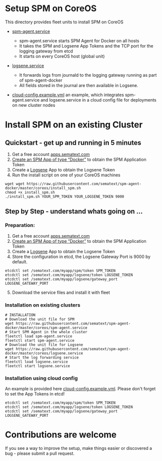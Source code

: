 # Setup SPM on CoreOS

This directory provides fleet units to install SPM on CoreOS
- [spm-agent.service](https://github.com/sematext/spm-agent-docker/blob/master/coreos/spm-agent.service)

	- spm-agent.service starts SPM Agent for Docker on all hosts 
	- It takes the SPM and Logsene App Tokens and the TCP port for the logging gateway from etcd
	- It starts on every CoreOS host (global unit)
	
- [logsene.service](https://github.com/sematext/spm-agent-docker/blob/master/coreos/spm-agent.service)

	- It forwards logs from journald to the logging gateway running as part of spm-agent-docker 
	- All fields stored in the journal are then available in Logsene.
- [cloud-config.example.yml](https://github.com/sematext/spm-agent-docker/blob/master/coreos/cloud-config.example.yml) an example, which integrates spm-agent.service and logsene.service in a cloud config file for deployments on new cluster nodes

# Install SPM on an existing Cluster

## Quickstart - get up and running in 5 minutes

1. Get a free account [apps.sematext.com](https://apps.sematext.com/users-web/register.do)  
2. [Create an SPM App of type “Docker”](https://apps.sematext.com/spm-reports/registerApplication.do) to obtain the SPM Application Token
3. Create a [Logsene](http://www.sematext.com/logsene/) App to obtain the Logsene Token
3. Run the install script on one of your CoreOS machines

```
wget wget https://raw.githubusercontent.com/sematext/spm-agent-docker/master/coreos/install_spm.sh
chmod +x install_spm.sh
./install_spm.sh YOUR_SPM_TOKEN YOUR_LOGSENE_TOKEN 9000
```


## Step by Step - understand whats going on ...

### Preparation:

1. Get a free account [apps.sematext.com](https://apps.sematext.com/users-web/register.do)  
2. [Create an SPM App of type “Docker”](https://apps.sematext.com/spm-reports/registerApplication.do) to obtain the SPM Application Token
3. Create a [Logsene](http://www.sematext.com/logsene/) App to obtain the Logsene Token
4. Store the configuration in etcd, the Logsene Gateway Port is 9000 by default. 

```
etcdctl set /sematext.com/myapp/spm/token SPM_TOKEN
etcdctl set /sematext.com/myapp/logsene/token LOGSENE_TOKEN
etcdctl set /sematext.com/myapp/logsene/gateway_port LOGSENE_GATEWAY_PORT
```

5. Download the service files and install it with fleet

### Installation on existing clusters

```
# INSTALLATION
# Download the unit file for SPM
wget https://raw.githubusercontent.com/sematext/spm-agent-docker/master/coreos/spm-agent.service
# Start SPM Agent in the whole cluster
fleetctl load spm-agent.service
fleetctl start spm-agent.service
# Download the unit file for Logsene
wget https://raw.githubusercontent.com/sematext/spm-agent-docker/master/coreos/logsene.service
# Start the log forwarding service
fleetctl load logsene.service
fleetctl start logsene.service
```

### Installation using cloud config

An example is provided here [cloud-config.example.yml](https://github.com/sematext/spm-agent-docker/blob/master/coreos/cloud-config.example.yml). Please don't forget to set the App Tokens in etcd!

```
etcdctl set /sematext.com/myapp/spm/token SPM_TOKEN
etcdctl set /sematext.com/myapp/logsene/token LOGSENE_TOKEN
etcdctl set /sematext.com/myapp/logsene/gateway_port LOGSENE_GATEWAY_PORT
```

# Contributions are welcome

If you see a way to improve the setup, make things easier or discovered a bug - please submit a pull request.  



